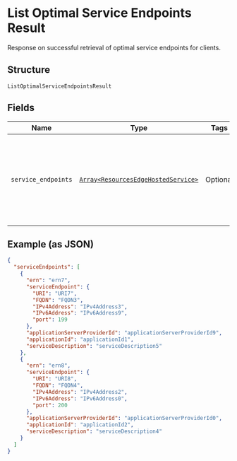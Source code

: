 
# List Optimal Service Endpoints Result

Response on successful retrieval of optimal service endpoints for clients.

## Structure

`ListOptimalServiceEndpointsResult`

## Fields

| Name | Type | Tags | Description |
|  --- | --- | --- | --- |
| `service_endpoints` | [`Array<ResourcesEdgeHostedService>`](../../doc/models/resources-edge-hosted-service.md) | Optional | An array of optimal Service Endpoint IDs for clients to connect to.<br>**Constraints**: *Maximum Items*: `100` |

## Example (as JSON)

```json
{
  "serviceEndpoints": [
    {
      "ern": "ern7",
      "serviceEndpoint": {
        "URI": "URI7",
        "FQDN": "FQDN3",
        "IPv4Address": "IPv4Address3",
        "IPv6Address": "IPv6Address9",
        "port": 199
      },
      "applicationServerProviderId": "applicationServerProviderId9",
      "applicationId": "applicationId1",
      "serviceDescription": "serviceDescription5"
    },
    {
      "ern": "ern8",
      "serviceEndpoint": {
        "URI": "URI8",
        "FQDN": "FQDN4",
        "IPv4Address": "IPv4Address2",
        "IPv6Address": "IPv6Address0",
        "port": 200
      },
      "applicationServerProviderId": "applicationServerProviderId0",
      "applicationId": "applicationId2",
      "serviceDescription": "serviceDescription4"
    }
  ]
}
```

